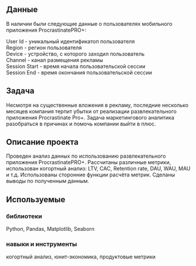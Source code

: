 ## Данные
В наличии были следующие данные о пользователях мобильного приложения ProcrastinatePRO+:

User Id       - уникальный идентификатоп пользователя  
Region        - регион пользователя  
Device        - устройство, с которого заходил пользователь  
Channel       - канал размещения рекламы  
Session Start - время начала пользовательской сессии  
Session End   - время окончания пользовательской сессии  

## Задача
Несмотря на существенные вложения в рекламу, последние несколько месяцев компания терпит убытки от реализации развлекательного приложения Procrastinate Pro+. Задача маркетингового аналитика разобраться в причинах и помочь компании выйти в плюс.

## Описание проекта
Проведен анализ данных по использованию развлекательного приложения ProcrastinatePRO+.
Рассчитаны различные метрики, использован когортный анализ: LTV, CAC, Retention rate, DAU, WAU, MAU и т.д. Использованы сторонние функции расчёта метрик. Сделаны выводы по полученным данным.

## Используемые  
### библиотеки 
Python, Pandas, Matplotlib, Seaborn  

### навыки и инструменты  
когортный анализ, юнит-экономика, продуктовые метрики